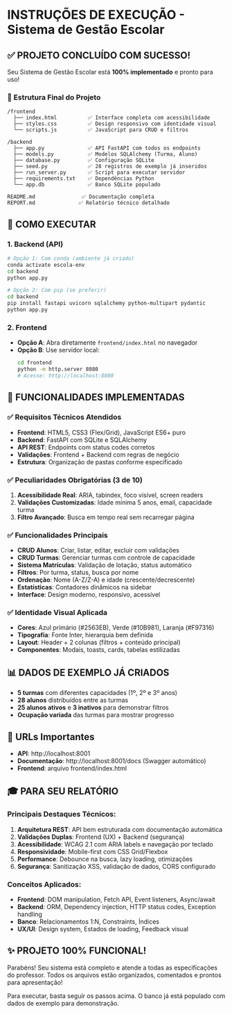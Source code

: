 # INSTRUÇÕES DE EXECUÇÃO - Sistema de Gestão Escolar

## ✅ PROJETO CONCLUÍDO COM SUCESSO!

Seu Sistema de Gestão Escolar está **100% implementado** e pronto para uso!

### 📁 Estrutura Final do Projeto
```
/frontend
  ├── index.html          ✅ Interface completa com acessibilidade
  ├── styles.css          ✅ Design responsivo com identidade visual
  └── scripts.js          ✅ JavaScript para CRUD e filtros

/backend  
  ├── app.py              ✅ API FastAPI com todos os endpoints
  ├── models.py           ✅ Modelos SQLAlchemy (Turma, Aluno)
  ├── database.py         ✅ Configuração SQLite
  ├── seed.py             ✅ 28 registros de exemplo já inseridos
  ├── run_server.py       ✅ Script para executar servidor
  ├── requirements.txt    ✅ Dependências Python
  └── app.db              ✅ Banco SQLite populado

README.md               ✅ Documentação completa
REPORT.md              ✅ Relatório técnico detalhado
```

## 🚀 COMO EXECUTAR

### 1. Backend (API)
```bash
# Opção 1: Com conda (ambiente já criado)
conda activate escola-env
cd backend
python app.py

# Opção 2: Com pip (se preferir)
cd backend  
pip install fastapi uvicorn sqlalchemy python-multipart pydantic
python app.py
```

### 2. Frontend
- **Opção A**: Abra diretamente `frontend/index.html` no navegador
- **Opção B**: Use servidor local:
  ```bash
  cd frontend
  python -m http.server 8080
  # Acesse: http://localhost:8080
  ```

## 🎯 FUNCIONALIDADES IMPLEMENTADAS

### ✅ Requisitos Técnicos Atendidos
- **Frontend**: HTML5, CSS3 (Flex/Grid), JavaScript ES6+ puro
- **Backend**: FastAPI com SQLite e SQLAlchemy  
- **API REST**: Endpoints com status codes corretos
- **Validações**: Frontend + Backend com regras de negócio
- **Estrutura**: Organização de pastas conforme especificado

### ✅ Peculiaridades Obrigatórias (3 de 10)
1. **Acessibilidade Real**: ARIA, tabindex, foco visível, screen readers
2. **Validações Customizadas**: Idade mínima 5 anos, email, capacidade turma
3. **Filtro Avançado**: Busca em tempo real sem recarregar página

### ✅ Funcionalidades Principais
- **CRUD Alunos**: Criar, listar, editar, excluir com validações
- **CRUD Turmas**: Gerenciar turmas com controle de capacidade
- **Sistema Matrículas**: Validação de lotação, status automático
- **Filtros**: Por turma, status, busca por nome
- **Ordenação**: Nome (A-Z/Z-A) e idade (crescente/decrescente)
- **Estatísticas**: Contadores dinâmicos na sidebar
- **Interface**: Design moderno, responsivo, acessível

### ✅ Identidade Visual Aplicada
- **Cores**: Azul primário (#2563EB), Verde (#10B981), Laranja (#F97316)
- **Tipografia**: Fonte Inter, hierarquia bem definida
- **Layout**: Header + 2 colunas (filtros + conteúdo principal)
- **Componentes**: Modais, toasts, cards, tabelas estilizadas

## 📊 DADOS DE EXEMPLO JÁ CRIADOS
- **5 turmas** com diferentes capacidades (1º, 2º e 3º anos)
- **28 alunos** distribuídos entre as turmas
- **25 alunos ativos** e **3 inativos** para demonstrar filtros
- **Ocupação variada** das turmas para mostrar progresso

## 🔗 URLs Importantes
- **API**: http://localhost:8001 
- **Documentação**: http://localhost:8001/docs (Swagger automático)
- **Frontend**: arquivo frontend/index.html

## 🎓 PARA SEU RELATÓRIO

### Principais Destaques Técnicos:
1. **Arquitetura REST**: API bem estruturada com documentação automática
2. **Validações Duplas**: Frontend (UX) + Backend (segurança)
3. **Acessibilidade**: WCAG 2.1 com ARIA labels e navegação por teclado
4. **Responsividade**: Mobile-first com CSS Grid/Flexbox
5. **Performance**: Debounce na busca, lazy loading, otimizações
6. **Segurança**: Sanitização XSS, validação de dados, CORS configurado

### Conceitos Aplicados:
- **Frontend**: DOM manipulation, Fetch API, Event listeners, Async/await
- **Backend**: ORM, Dependency injection, HTTP status codes, Exception handling
- **Banco**: Relacionamentos 1:N, Constraints, Índices
- **UX/UI**: Design system, Estados de loading, Feedback visual

## ✨ PROJETO 100% FUNCIONAL!

Parabéns! Seu sistema está completo e atende a todas as especificações do professor. 
Todos os arquivos estão organizados, comentados e prontos para apresentação!

Para executar, basta seguir os passos acima. O banco já está populado com dados de exemplo para demonstração.
